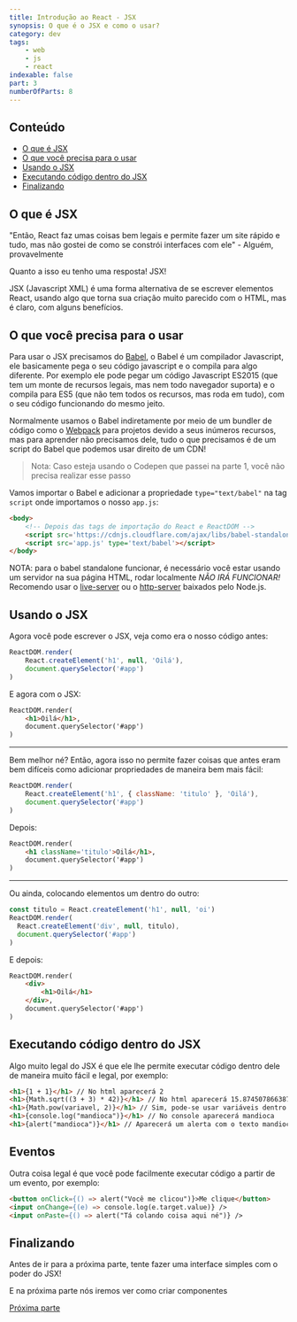 ```yaml
---
title: Introdução ao React - JSX
synopsis: O que é o JSX e como o usar?
category: dev
tags:
    - web
    - js
    - react
indexable: false
part: 3
numberOfParts: 8
---
```


## Conteúdo
- [O que é JSX](##o-que-é-jsx)
- [O que você precisa para o usar](##o-que-você-precisa-para-o-usar)
- [Usando o JSX](##usando-o-jsx)
- [Executando código dentro do JSX](##executando-código-dentro-do-jsx)
- [Finalizando](##finalizando)

## O que é JSX
"Então, React faz umas coisas bem legais e permite fazer um site rápido e tudo, mas não gostei de como se constrói interfaces com ele" - Alguém, provavelmente

Quanto a isso eu tenho uma resposta! JSX!

JSX (Javascript XML) é uma forma alternativa de se escrever elementos React, usando algo que torna sua criação muito parecido com o HTML, mas é claro, com alguns benefícios.

## O que você precisa para o usar
Para usar o JSX precisamos do [Babel](https://babeljs.io/), o Babel é um compilador Javascript, ele basicamente pega o seu código javascript e o compila para algo diferente. Por exemplo ele pode pegar um código Javascript ES2015 (que tem um monte de recursos legais, mas nem todo navegador suporta) e o compila para ES5 (que não tem todos os recursos, mas roda em tudo), com o seu código funcionando do mesmo jeito.

Normalmente usamos o Babel indiretamente por meio de um bundler de código como o [Webpack](https://webpack.js.org/) para projetos devido a seus inúmeros recursos, mas para aprender não precisamos dele, tudo o que precisamos é de um script do Babel que podemos usar direito de um CDN!

> Nota: Caso esteja usando o Codepen que passei na parte 1, você não precisa realizar esse passo

Vamos importar o Babel e adicionar a propriedade `type="text/babel"` na tag `script` onde importamos o nosso `app.js`:
``` html
<body>
    <!-- Depois das tags de importação do React e ReactDOM -->
    <script src='https://cdnjs.cloudflare.com/ajax/libs/babel-standalone/6.26.0/babel.min.js'></script>
    <script src='app.js' type='text/babel'></script>
</body>
```

NOTA: para o babel standalone funcionar, é necessário você estar usando um servidor na sua página HTML, rodar localmente *NÃO IRÁ FUNCIONAR!* Recomendo usar o [live-server](https://www.npmjs.com/package/live-server) ou o [http-server](https://www.npmjs.com/package/http-server) baixados pelo Node.js.

## Usando o JSX
Agora você pode escrever o JSX, veja como era o nosso código antes:
``` javascript
ReactDOM.render(
    React.createElement('h1', null, 'Oilá'),
    document.querySelector('#app')
)
```

E agora com o JSX:
``` html
ReactDOM.render(
    <h1>Oilá</h1>,
    document.querySelector('#app')
)
```

----------

Bem melhor né? Então, agora isso no permite fazer coisas que antes eram bem difíceis como adicionar propriedades de maneira bem mais fácil:
``` javascript
ReactDOM.render(
    React.createElement('h1', { className: 'titulo' }, 'Oilá'),
    document.querySelector('#app')
)
```

Depois:
``` html
ReactDOM.render(
    <h1 className='titulo'>Oilá</h1>,
    document.querySelector('#app')
)
```

----------

Ou ainda, colocando elementos um dentro do outro:
``` javascript
const titulo = React.createElement('h1', null, 'oi')
ReactDOM.render(
  React.createElement('div', null, titulo),
  document.querySelector('#app')
)
```

E depois:
``` html
ReactDOM.render(
    <div>
        <h1>Oilá</h1>
    </div>,
    document.querySelector('#app')
)
```

## Executando código dentro do JSX
Algo muito legal do JSX é que ele lhe permite executar código dentro dele de maneira muito fácil e legal, por exemplo:
``` html
<h1>{1 + 1}</h1> // No html aparecerá 2
<h1>{Math.sqrt((3 + 3) * 42)}</h1> // No html aparecerá 15.874507866387544
<h1>{Math.pow(variavel, 2)}</h1> // Sim, pode-se usar variáveis dentro do JSX, se variavel = 3, no html aparecerá 9
<h1>{console.log("mandioca")}</h1> // No console aparecerá mandioca
<h1>{alert("mandioca")}</h1> // Aparecerá um alerta com o texto mandioca
```

## Eventos
Outra coisa legal é que você pode facilmente executar código a partir de um evento, por exemplo:
``` html
<button onClick={() => alert("Você me clicou")}>Me clique</button>
<input onChange={(e) => console.log(e.target.value)} />
<input onPaste={() => alert("Tá colando coisa aqui né")} />
```

## Finalizando
Antes de ir para a próxima parte, tente fazer uma interface simples com o poder do JSX!

E na próxima parte nós iremos ver como criar componentes

[Próxima parte](../4)

